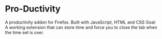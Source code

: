 # Pro-Ductivity
A productivity addon for Firefox.
Built with JavaScript, HTML and CSS
Goal: A working extension that can store time and force you to close the tab when the time set is over.
